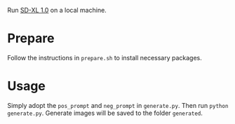 Run [SD-XL 1.0](https://arxiv.org/abs/2307.01952) on a local machine.

#  Prepare

Follow the instructions in `prepare.sh` to install necessary packages.

# Usage

Simply adopt the `pos_prompt` and `neg_prompt` in `generate.py`. Then run `python generate.py`. Generate images will be saved to the folder `generated`.